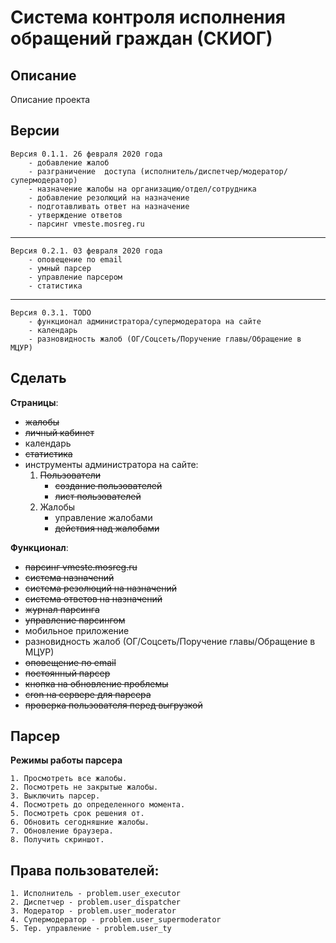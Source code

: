 Система контроля исполнения обращений граждан (СКИОГ)
=============================

Описание
-----------
Описание проекта

Версии
-----------

    Версия 0.1.1. 26 февраля 2020 года
        - добавление жалоб
        - разграничение  доступа (исполнитель/диспетчер/модератор/супермодератор)
        - назначение жалобы на организацию/отдел/сотрудника
        - добавление резолюций на назначение
        - подготавливать ответ на назначение
        - утверждение ответов
        - парсинг vmeste.mosreg.ru
-----------
    Версия 0.2.1. 03 февраля 2020 года
        - оповещение по email 
        - умный парсер
        - управление парсером
        - статистика
-----------
    Версия 0.3.1. TODO
        - функционал администратора/супермодератора на сайте
        - календарь
        - разновидность жалоб (ОГ/Соцсеть/Поручение главы/Обращение в МЦУР)


Сделать
-----------

**Страницы**:

- ~~жалобы~~
- ~~личный кабинет~~
- календарь
- ~~статистика~~
- инструменты администратора на сайте:
    1. ~~Пользователи~~
        - ~~создание пользователей~~
        - ~~лист пользователей~~
    2. Жалобы
        - управление жалобами
        - ~~действия над жалобами~~


**Функционал**:

- ~~парсинг vmeste.mosreg.ru~~
- ~~система назначений~~
- ~~система резолюций на назначений~~
- ~~система ответов на назначений~~
- ~~журнал парсинга~~
- ~~управление парсингом~~
- мобильное приложение
- разновидность жалоб (ОГ/Соцсеть/Поручение главы/Обращение в МЦУР)
- ~~оповещение по email~~
- ~~постоянный парсер~~
- ~~кнопка на обновление проблемы~~
- ~~cron на сервере для парсера~~
- ~~проверка пользователя перед выгрузкой~~


Парсер
-----------

**Режимы работы парсера**

    1. Просмотреть все жалобы.
    2. Посмотреть не закрытые жалобы.
    3. Выключить парсер.
    4. Посмотреть до определенного момента.
    5. Посмотреть срок решения от.
    6. Обновить сегодняшние жалобы.
    7. Обновление браузера.
    8. Получить скриншот.



Права пользователей:
-----------

    1. Исполнитель - problem.user_executor
    2. Диспетчер - problem.user_dispatcher
    3. Модератор - problem.user_moderator
    4. Супермодератор - problem.user_supermoderator
    5. Тер. управление - problem.user_ty
